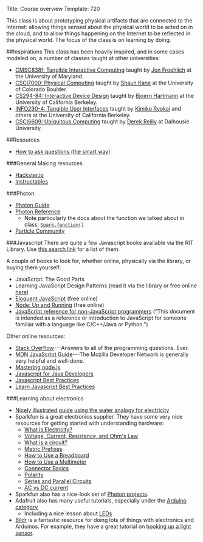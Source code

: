 Title: Course overview
Template: 720

This class is about prototyping physical artifacts that are connected
to the Internet: allowing things sensed about the physical world to be
acted on in the cloud, and to allow things happening on the Internet
to be reflected in the physical world. The focus of the class is on
learning by doing.


##Inspirations
This class has been heavily inspired, and in some cases modeled on, a
number of classes taught at other universities:

- [CMSC838f: Tangible Interactive
	Computing](http://cmsc838f-s15.wikispaces.com)
	taught by [Jon Froehlich](http://www.cs.umd.edu/~jonf/) at the University of Maryland.
- [CSCI7000: Physical
	Computing](https://trello.com/b/dserApBq/cu-physical-computing)
	taught by [Shaun Kane](http://shaunkane.info) at the University of
	Colorado Boulder.
- [CS294-84: Interactive Device
	Design](http://husk.eecs.berkeley.edu/courses/cs294-84-fall14/index.php/Main_Page)
	taught by [Bjoern Hartmann](http://www.cs.berkeley.edu/~bjoern/)
	at the University of California Berkeley.
- [INFO290-4: Tangible User
	Interfaces](http://courses.ischool.berkeley.edu/i290-4/f08/index.html)
	taught by [Kimiko Ryokai](http://people.ischool.berkeley.edu/~kimiko/) and others 
	at the University of California Berkeley.
- [CSCI6609: Ubiquitous
	Computing](https://web.cs.dal.ca/~reilly/CSCI6609/) taught by [Derek
	Reilly](https://web.cs.dal.ca/~reilly) at Dalhousie University.


##Resources
- [How to ask questions (the smart
	way)](http://www.catb.org/esr/faqs/smart-questions.html#intro)

###General Making resources
- [Hackster.io](http://hackster.io)
- [Instructables](http://instructables.com/)

###Photon
- [Photon Guide](https://docs.particle.io/guide)
- [Photon Reference](https://docs.particle.io/reference/firmware/photon/)
	- Note particularly the docs about the function we talked about in class:
	[`Spark.function()`](https://docs.particle.io/reference/firmware/photon/#spark-function-)
- [Particle Community](https://community.particle.io/)

###Javascript
There are quite a few Javascript books available via the RIT Library.
Use [this search link](http://rit.summon.serialssolutions.com/?q=javascript&SID=libhs#!/search?ho=t&fvf=ContentType,Book%20%2F%20eBook,f|Library,Online,f&l=en&q=javascript&SID=libhs)
for a list of them.

A couple of books to look for, whether online, physically via the
library, or buying them yourself:

- JavaScript: The Good Parts
- Learning JavaScript Design Patterns (read it via the library or free
	online [here](http://www.addyosmani.com/resources/essentialjsdesignpatterns/book/))
- [Eloquent JavaScript](http://eloquentjavascript.net/) (free online)
- [Node: Up and Running](http://chimera.labs.oreilly.com/books/1234000001808/index.html)
(free online)
- [JavaScript reference for non-JavaScript
	programmers](https://gist.github.com/yig/8744917) ("This document is
	intended as a reference or introduction to JavaScript for someone
	familiar with a language like C/C++/Java or Python.")

Other online resources:

- [Stack Overflow](http://stackoverflow.com/)---Answers to all of the
	programming questions. Ever.
- [MDN JavaScript
	Guide](https://developer.mozilla.org/en-US/docs/Web/JavaScript/Guide)---The
	Mozilla Developer Network is generally very helpful and well-done.
- [Mastering node.js](http://visionmedia.github.io/masteringnode/)
- [Javascript for Java Developers](http://blog.jhades.org/javascript-for-java-developers/)
- [Javascript Best Practices](https://github.com/stevekwan/best-practices/blob/master/javascript/best-practices.md)
- [Learn Javascript Best Practices](https://www.thinkful.com/learn/javascript-best-practices-1/#Summary)

###Learning about electronics
- [Nicely illustrated guide using the water analogy for
	electricity](http://people.cs.georgetown.edu/~squier/Teaching/ComputerSystemsArchitecture/520-2013-CourseDocuments/Lec-1-electricityPrimer.pdf)
- Sparkfun is a great electronics supplier. They have some very nice
	resources for getting started with understanding hardware:
	- [What is Electricity?](https://learn.sparkfun.com/tutorials/what-is-electricity)
	- [Voltage, Current, Resistance, and Ohm's Law](http://learn.sparkfun.com/tutorials/voltage-current-resistance-and-ohms-law)
	- [What is a circuit?](http://learn.sparkfun.com/tutorials/what-is-a-circuit)
	- [Metric Prefixes](https://learn.sparkfun.com/tutorials/metric-prefixes-and-si-units)
	- [How to Use a Breadboard](https://learn.sparkfun.com/tutorials/how-to-use-a-breadboard)
	- [How to Use a Multimeter](https://learn.sparkfun.com/tutorials/how-to-use-a-multimeter)
	- [Connector Basics](https://learn.sparkfun.com/tutorials/connector-basics)
	- [Polarity](https://learn.sparkfun.com/tutorials/polarity)
	- [Series and Parallel Circuits](https://learn.sparkfun.com/tutorials/series-and-parallel-circuits)
	- [AC vs DC current](https://learn.sparkfun.com/tutorials/alternating-current-ac-vs-direct-current-dc)
- Sparkfun also has a nice-look set of [Photon
	projects](https://learn.sparkfun.com/tutorials/sparkfun-inventors-kit-for-photon-experiment-guide/all).
- Adafruit also has many useful tutorials, especially under the
	[Arduino category](https://learn.adafruit.com/category/learn-arduino?guide_page=2)
	- Including a nice lesson about
	[LEDs](https://learn.adafruit.com/adafruit-arduino-lesson-2-leds/leds)
- [Bildr](http://bildr.org) is a fantastic resource for doing lots of
	things with electronics and Arduinos. For example, they have a great
	tutorial on [hooking up a light
	sensor](http://bildr.org/2012/11/photoresistor-arduino/).
